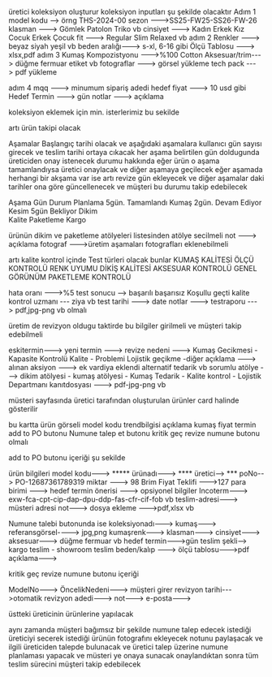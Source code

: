 üretici koleksiyon oluşturur koleksiyon inputları şu şekilde olacaktır
Adım 1
model kodu --> örng THS-2024-00
sezon --->SS25-FW25-SS26-FW-26
klasman ---> Gömlek Patolon Triko vb
cinsiyet ---> Kadın Erkek Kız Cocuk Erkek Çocuk
fit ---> Regular Slim Relaxed vb
adım 2
Renkler ---> beyaz siyah yeşil vb
beden aralığı---> s-xl, 6-16 gibi
Ölçü Tablosu ---> xlsx,pdf
adım 3
Kumaş Kompozistyonu --->%100 Cotton
Aksesuar/trim---> düğme fermuar etiket vb
fotograflar ---> görsel yükleme
tech pack ---> pdf yükleme

adım 4
mqq ---> minumum sipariş adedi
hedef fiyat ---> 10 usd gibi
Hedef Termin ---> gün
notlar ---> açıklama

koleksiyon eklemek için min. isterlerimiz bu sekilde

artı ürün takipi olacak

Aşamalar
Başlangıç tarihi olacak ve aşağıdaki aşamalara kullanıcı gün sayısı girecek ve teslim tarihi ortaya cıkacak
her aşama belirtilen gün doldugunda üreticiden onay istenecek durumu hakkında eğer ürün o aşama tamamlandıysa üretici onaylacak ve diğer aşamaya geçilecek eğer aşamada herhangi bir akşama var ise artı revize gün ekleyecek ve diğer aşamalar daki tarihler ona göre güncellenecek ve müşteri bu durumu takip edebilecek

Aşama     Gün    Durum
Planlama  5gün.  Tamamlandı
Kumaş     2gün.  Devam Ediyor
Kesim     5gün   Bekliyor
Dikim      
Kalite
Paketleme
Kargo

ürünün dikim ve paketleme atölyeleri listesinden atölye secilmeli
not ---> açıklama
fotograf --->üretim aşamaları fotografları eklenebilmeli

artı kalite kontrol içinde
Test türleri olacak bunlar
KUMAŞ KALİTESİ
ÖLÇÜ KONTROLÜ
RENK UYUMU
DİKİŞ KALİTESİ
AKSESUAR KONTROLÜ
GENEL GÖRÜNÜM 
PAKETLEME KONTROLÜ

hata oranı --->%5
test sonucu --> başarılı başarısız Koşullu geçti
kalite kontrol uzmanı --- ziya vb
test tarihi ---> date
notlar ---> 
testraporu ---> pdf,jpg-png vb olmalı


üretim de revizyon oldugu taktirde bu bilgiler girilmeli ve müşteri takip edebilmeli

eskitermin--->
yeni termin --->
revize nedeni ---> Kumaş Gecikmesi - Kapasite Kontrolü Kalite - Problemi Lojistik geçikme -diğer
açıklama ---> 
alınan aksiyon ---> ek vardiya eklendi alternatif tedarik vb 
sorumlu atölye ---> dikim atölyesi - kumaş atölyesi - Kumaş Tedarik - Kalite kontrol - Lojistik Departmanı
kanıtdosyası ---> pdf-jpg-png vb



müsteri sayfasında üretici tarafından oluşturulan ürünler card  halinde gösterilir

bu kartta ürün görseli 
model kodu
trendbilgisi
açıklama
kumaş
fiyat
termin 
add to PO butonu
Numune talep et butonu
kritik geç revize numune butonu olmalı

add to PO butonu içeriği şu sekilde

ürün bilgileri
model kodu---> ***** ürünadı---> ****
üretici--> *** poNo--> PO-12687361789319
miktar ---> 98 Brim Fiyat Teklifi --->127
para birimi --->
hedef termin önerisi --->
opsiyonel bilgiler
Incoterm---> exw-fca-cpt-cip-dap-dpu-ddp-fas-cfr-cif-fob vb
teslim-adresi---> müsteri adresi
not--->
dosya ekleme --->pdf,xlsx vb


Numune talebi butonunda ise
koleksiyonadı---> 
kumaş--->
referansgörsel----> jpg,png
kumaşrenk--->
klasman--->
cinsiyet--->
aksesuar---> düğme fermuar vb
hedef termin--->gün
teslim şekli--> kargo teslim - showroom teslim
beden/kalıp --->
ölçü tablosu--->pdf
açıklama--->


kritik geç revize numune butonu içeriği

ModelNo--->
ÖncelikNedeni---> müşteri girer
revizyon tarihi--->otomatik
revizyon adedi--->
not--->
e-posta--->


üstteki üreticinin ürünlerine yapılacak

aynı zamanda müşteri bağımsız bir şekilde numune talep edecek istediği üreticiyi secerek istediği ürünün fotografını ekleyecek notunu paylaşacak ve ilgili üreticiden talepde bulunacak ve üretici talep üzerine numune planlaması yapacak ve müsteri ye onaya sunacak onaylandıktan sonra tüm teslim sürecini müşteri takip edebilecek
